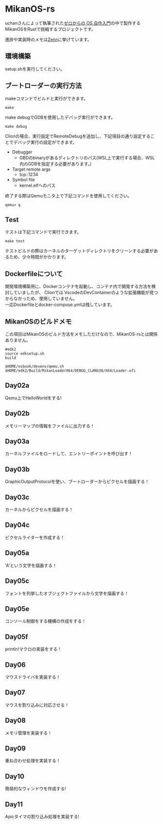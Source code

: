# MikanOS-rs

uchanさんによって執筆された[ゼロからの OS 自作入門](http://zero.osdev.jp/)の中で製作するMikanOSをRustで挑戦するプロジェクトです。

進捗や実装時のメモは[Zenn](https://zenn.dev/elm)に挙げています。

## 環境構築

setup.shを実行してください。

## ブートローダーの実行方法

makeコマンドでビルドと実行ができます。

```shell
make
```

make debugでGDBを使用したデバッグ実行ができます。

```shell
make debug
```

Clionの場合、実行設定でRemoteDebugを追加し、下記項目の通り設定することでデバッグ実行の設定ができます。

- Debugger
    - GBDのbinaryがあるディレクトリのパス(WSL上で実行する場合、WSL内のGDBを指定する必要があります。)
- Target remote args
    - tcp::1234
- Symbol file
    - kernel.elfへのパス

終了する際はQemuモニタ上で下記コマンドを使用してください。

```qemu
qemu> q
```

## Test

テストは下記コマンドで実行できます。

```shell
make test
```

テストビルドの際はカーネルのターゲットディレクトリをクリーンする必要があるため、少々時間がかかります。

## Dockerfileについて

開発環境構築用に、Dockerコンテナを起動し、コンテナ内で開発する方法を検討していましたが、
Clionでは VscodeのDevContainerのような拡張機能が見つからなかっため、使用していません。  
一応Dockerfileとdocker-compose.ymlは残しています。

## MikanOSのビルドメモ

この項目はMikanOSのビルド方法をメモしただけなので、MikanOS-rsとは関係ありません。

```shell
#edk2
source edksetup.sh
build

$HOME/osbook/devenv/qemu.sh $HOME/edk2/Build/MikanLoaderX64/DEBUG_CLANG38/X64/Loader.efi
```

## Day02a

Qemu上でHelloWorldをする!

## Day02b

メモリーマップの情報をファイルに出力する！

## Day03a

カーネルファイルをロードして、エントリーポイントを呼び出す！

## Day03b

GraphicOutputProtocolを使い、ブートローダーからピクセルを描画する！

## Day03c

カーネルからピクセルを描画する！

## Day04c

ピクセルライターを作成する！

## Day05a

'A'という文字を描画する！

## Day05c

フォントを列挙したオブジェクトファイルから文字を描画する！

## Day05e

コンソール制御をする機構の作成をする！

## Day05f

println!マクロの実装をする！

## Day06

マウスドライバを実装する！

## Day07

マウスを割り込みに対応させる！

## Day08

メモリ管理を実装する！

## Day09

重ね合わせ処理を実装する！

## Day10

簡易的なウィンドウを作成する!

## Day11

Apicタイマの割り込み処理を実装する!